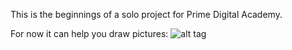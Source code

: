 This is the beginnings of a solo project for Prime Digital Academy.

For now it can help you draw pictures:
![alt tag](drawingApp.png)

